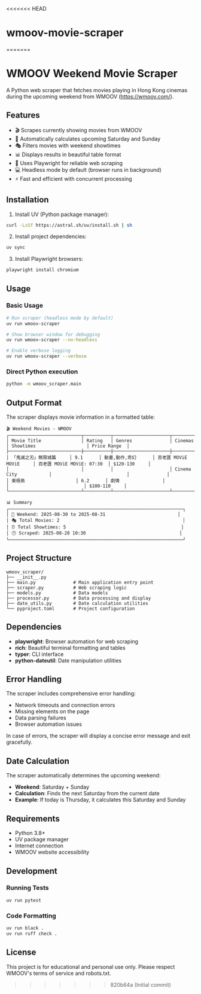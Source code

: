 <<<<<<< HEAD
# wmoov-movie-scraper
=======
# WMOOV Weekend Movie Scraper

A Python web scraper that fetches movies playing in Hong Kong cinemas during the upcoming weekend from WMOOV (https://wmoov.com/).

## Features

- 🎬 Scrapes currently showing movies from WMOOV
- 📅 Automatically calculates upcoming Saturday and Sunday
- 🎭 Filters movies with weekend showtimes
- 📊 Displays results in beautiful table format
- 🚀 Uses Playwright for reliable web scraping
- 💻 Headless mode by default (browser runs in background)
- ⚡ Fast and efficient with concurrent processing

## Installation

1. Install UV (Python package manager):
```bash
curl -LsSf https://astral.sh/uv/install.sh | sh
```

2. Install project dependencies:
```bash
uv sync
```

3. Install Playwright browsers:
```bash
playwright install chromium
```

## Usage

### Basic Usage
```bash
# Run scraper (headless mode by default)
uv run wmoov-scraper

# Show browser window for debugging
uv run wmoov-scraper --no-headless

# Enable verbose logging
uv run wmoov-scraper --verbose
```

### Direct Python execution
```bash
python -m wmoov_scraper.main
```

## Output Format

The scraper displays movie information in a formatted table:

```
🎬 Weekend Movies - WMOOV
┌───────────────────────────┬──────────┬─────────────────────┬─────────────────────────┬─────────────────────────────┬──────────────┐
│ Movie Title               │ Rating   │ Genres              │ Cinemas                │ Showtimes                   │ Price Range  │
├───────────────────────────┼──────────┼─────────────────────┼─────────────────────────┼─────────────────────────────┼──────────────┤
│ 「鬼滅之刃」無限城篇     │ 9.1      │ 動畫,動作,奇幻      │ 百老匯 MOViE MOViE     │ 百老匯 MOViE MOViE: 07:30  │ $120-130     │
│                           │          │                     │ Cinema City            │                            │              │
│ 東極島                   │ 6.2      │ 劇情                │                        │                            │ $100-110     │
└───────────────────────────┴──────────┴─────────────────────┴─────────────────────────┴─────────────────────────────┴──────────────┘

📊 Summary
┌─────────────────────────────────────────────────────────────────┐
│ 📅 Weekend: 2025-08-30 to 2025-08-31                           │
│ 🎭 Total Movies: 2                                              │
│ ⏰ Total Showtimes: 5                                           │
│ 🕒 Scraped: 2025-08-28 10:30                                   │
└─────────────────────────────────────────────────────────────────┘
```

## Project Structure

```
wmoov_scraper/
├── __init__.py
├── main.py              # Main application entry point
├── scraper.py           # Web scraping logic
├── models.py            # Data models
├── processor.py         # Data processing and display
├── date_utils.py        # Date calculation utilities
└── pyproject.toml       # Project configuration
```

## Dependencies

- **playwright**: Browser automation for web scraping
- **rich**: Beautiful terminal formatting and tables
- **typer**: CLI interface
- **python-dateutil**: Date manipulation utilities

## Error Handling

The scraper includes comprehensive error handling:

- Network timeouts and connection errors
- Missing elements on the page
- Data parsing failures
- Browser automation issues

In case of errors, the scraper will display a concise error message and exit gracefully.

## Date Calculation

The scraper automatically determines the upcoming weekend:

- **Weekend**: Saturday + Sunday
- **Calculation**: Finds the next Saturday from the current date
- **Example**: If today is Thursday, it calculates this Saturday and Sunday

## Requirements

- Python 3.8+
- UV package manager
- Internet connection
- WMOOV website accessibility

## Development

### Running Tests
```bash
uv run pytest
```

### Code Formatting
```bash
uv run black .
uv run ruff check .
```

## License

This project is for educational and personal use only. Please respect WMOOV's terms of service and robots.txt.
>>>>>>> 820b64a (Initial commit)

